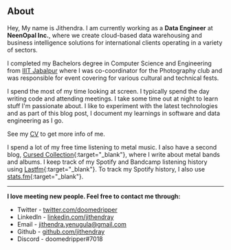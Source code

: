 ## About

Hey, My  name is Jithendra. I am currently working as a **Data Engineer** at **NeenOpal Inc.**, where we create cloud-based data warehousing and business intelligence solutions for international clients operating in a variety of sectors.

I completed my Bachelors degree in Computer Science and Engineering from [IIIT Jabalpur](http://cse.iiitdmj.ac.in/) where I was co-coordinator for the Photography club and was responsible for event covering for various cultural and technical fests.


I spend the most of my time looking at screen. I typically spend the day writing code and attending meetings. I take some time out at night to learn stuff I'm passionate about. I like to experiment with the latest technologies and as part of this blog post, I document my learnings in software and data engineering as I go.

See my [CV](https://jithendray.github.io/cv) to get more info of me.


I spend a lot of my free time listening to metal music. I also have a second blog, [Cursed Collection](https://cursedcollection.github.io/){:target="_blank"}, where I write about metal bands and albums. I keep track of my Spotify and Bandcamp listening history using [Lastfm](https://www.last.fm/user/Jithendray){:target="_blank"}. To track my Spotify history, I also use [stats.fm](https://stats.fm/doomedripper){:target="_blank"}.

 
<!--I am currently building a habit of reading. I track my reading on [goodreads](https://www.goodreads.com/user/show/94896307-jithendra-yenugula).-->

***



**I love meeting new people. Feel free to contact me through:**

- Twitter - [twitter.com/doomedripper](https://twitter.com/doomedripper)
- LinkedIn - [linkedin.com/jithendray](https://www.linkedin.com/in/jithendray/)
- Email - [jithendra.yenugula@gmail.com](mailto:jithendra.yenugula@gmail.com)
- Github - [github.com/jithendray](https://github.com/jithendray)
- Discord - doomedripper#7018


